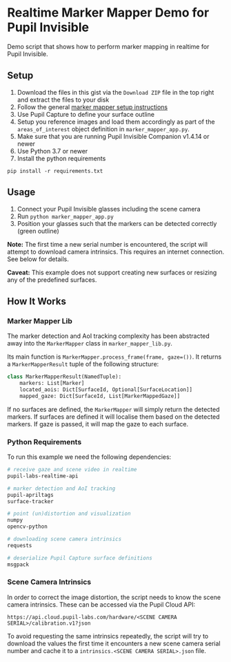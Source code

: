# Realtime Marker Mapper Demo for Pupil Invisible

Demo script that shows how to perform marker mapping in realtime for Pupil Invisible.

## Setup

1. Download the files in this gist via the `Download ZIP` file in the top right and
    extract the files to your disk
1. Follow the general [marker mapper setup instructions](https://docs.pupil-labs.com/invisible/explainers/enrichments/#setup)
1. Use Pupil Capture to define your surface outline
1. Setup you reference images and load them accordingly as part of the
   `areas_of_interest` object definition in `marker_mapper_app.py`.
1. Make sure that you are running Pupil Invisible Companion v1.4.14 or newer
1. Use Python 3.7 or newer
1. Install the python requirements

```
pip install -r requirements.txt
```

## Usage

1. Connect your Pupil Invisible glasses including the scene camera
1. Run `python marker_mapper_app.py`
1. Position your glasses such that the markers can be detected correctly (green outline)


**Note:** The first time a new serial number is encountered, the script will attempt to
download camera intrinsics. This requires an internet connection. See below for details.

**Caveat:** This example does not support creating new surfaces or resizing any of the
predefined surfaces.

## How It Works

### Marker Mapper Lib

The marker detection and AoI tracking complexity has been abstracted away into the
`MarkerMapper` class in `marker_mapper_lib.py`.

Its main function is `MarkerMapper.process_frame(frame, gaze=())`. It returns a
`MarkerMapperResult` tuple of the following structure:

```py
class MarkerMapperResult(NamedTuple):
    markers: List[Marker]
    located_aois: Dict[SurfaceId, Optional[SurfaceLocation]]
    mapped_gaze: Dict[SurfaceId, List[MarkerMappedGaze]]
```

If no surfaces are defined, the `MarkerMapper` will simply return the detected markers.
If surfaces are defined it will localise them based on the detected markers.
If gaze is passed, it will map the gaze to each surface.

### Python Requirements

To run this example we need the following dependencies:
```sh
# receive gaze and scene video in realtime
pupil-labs-realtime-api

# marker detection and AoI tracking
pupil-apriltags
surface-tracker

# point (un)distortion and visualization
numpy
opencv-python

# downloading scene camera intrinsics
requests

# deserialize Pupil Capture surface definitions
msgpack
```

### Scene Camera Intrinsics

In order to correct the image distortion, the script needs to know the scene camera
intrinsics. These can be accessed via the Pupil Cloud API:
```
https://api.cloud.pupil-labs.com/hardware/<SCENE CAMERA SERIAL>/calibration.v1?json
```

To avoid requesting the same intrinsics repeatedly, the script will try to download the
values the first time it encounters a new scene camera serial number and cache it to
a `intrinsics.<SCENE CAMERA SERIAL>.json` file.
